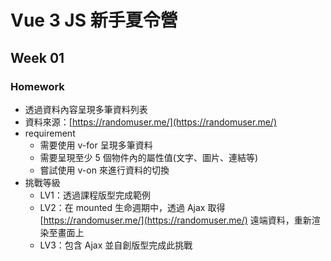 # **Vue 3 JS 新手夏令營**

## **Week 01**

### Homework

- 透過資料內容呈現多筆資料列表
- 資料來源：[https://randomuser.me/](https://randomuser.me/)
- requirement
  - 需要使用 v-for 呈現多筆資料
  - 需要呈現至少 5 個物件內的屬性值(文字、圖片、連結等)
  - 嘗試使用 v-on 來進行資料的切換
- 挑戰等級
  - LV1：透過課程版型完成範例
  - LV2：在 mounted 生命週期中，透過 Ajax 取得 [https://randomuser.me/](https://randomuser.me/) 遠端資料，重新渲染至畫面上
  - LV3：包含 Ajax 並自創版型完成此挑戰